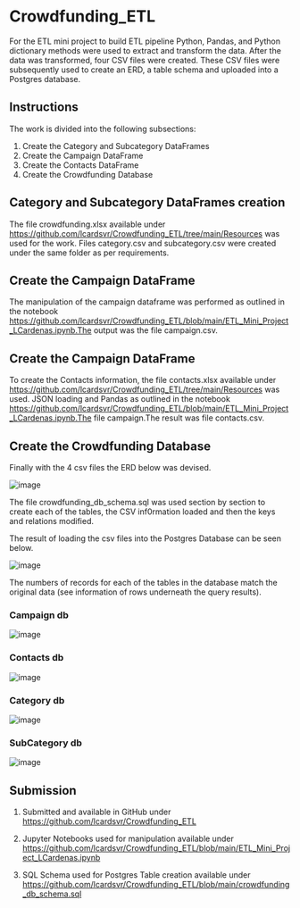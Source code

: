 # Crowdfunding_ETL

For the ETL mini project to build ETL pipeline  Python, Pandas, and Python dictionary methods were used to extract and transform the data. After the data was transformed, four CSV files were created. These CSV files were subsequently used to create an ERD, a table schema and uploaded into a Postgres database.

## Instructions
The work is divided into the following subsections:

1. Create the Category and Subcategory DataFrames
2. Create the Campaign DataFrame
3. Create the Contacts DataFrame
4. Create the Crowdfunding Database

## Category and Subcategory DataFrames creation

The file crowdfunding.xlsx available under https://github.com/lcardsvr/Crowdfunding_ETL/tree/main/Resources was used for the work. Files category.csv and subcategory.csv were created under the same folder as per requirements.

## Create the Campaign DataFrame

The manipulation of the campaign dataframe was performed as outlined in the notebook https://github.com/lcardsvr/Crowdfunding_ETL/blob/main/ETL_Mini_Project_LCardenas.ipynb.The output was the file campaign.csv.

## Create the Campaign DataFrame

To create the Contacts information, the file contacts.xlsx available under https://github.com/lcardsvr/Crowdfunding_ETL/tree/main/Resources was used. JSON loading and Pandas as outlined in the notebook https://github.com/lcardsvr/Crowdfunding_ETL/blob/main/ETL_Mini_Project_LCardenas.ipynb.The file campaign.The result was file contacts.csv.

## Create the Crowdfunding Database

Finally with the 4 csv files the ERD below was devised.

![image](/Info/QuickDBD_CrowdFunding_DB_Diagram.png)

The file crowdfunding_db_schema.sql was used section by section to create each of the tables, the CSV inf0rmation loaded and then the keys and relations modified.

The result of loading the csv files into the Postgres Database can be seen below.

![image](/Info/Successful_db_Creation.PNG)

The numbers of records for each of the tables in the database match the original data (see information of rows underneath the query results).

### Campaign db

![image](/Info/SQL_campaign_db_screenshot.PNG)

### Contacts db

![image](/Info/SQL_contacts_db_screenshot.PNG)

### Category db

![image](/Info/SQL_category_db_screenshot.PNG)

### SubCategory db

![image](/Info/SQL_subcategory_db_screenshot.PNG)

## Submission

1. Submitted and available in GitHub under https://github.com/lcardsvr/Crowdfunding_ETL

2. Jupyter Notebooks used for manipulation available under https://github.com/lcardsvr/Crowdfunding_ETL/blob/main/ETL_Mini_Project_LCardenas.ipynb

3. SQL Schema used for Postgres Table creation available under https://github.com/lcardsvr/Crowdfunding_ETL/blob/main/crowdfunding_db_schema.sql

